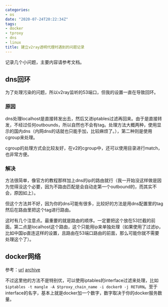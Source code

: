 ```yaml
---
categories: 
- os
date: "2020-07-24T20:22:34Z"
tags: 
- docker
- tproxy
- dns
- linux
title: 建立v2ray透明代理时遇到的问题记录
---
```


记录几个小问题，主要内容请参考文档。

<!--more-->

## dns回环
为了处理污染的问题，所以v2ray监听的53端口，但我的设置一直在导致回环。

### 原因
dns处理localhost是直接转发出去，然后又进iptables过滤再回来。由于是直接转发，不经过任何outbounds，所以自然也不会有tag。处理方法大概两种，使用显示的国内dns（内网dns的话就也只能手加，比较麻烦了。），第二种则是使用cgroup来处理。

cgroup的处理方式会比较友好，在v2的cgroup中，还可以使用目录进行match，也非常方便。

### 解决
方法很简单，像官方的教程那样加上dns的ip的路由就行（我一开始没这样做是因为觉得没这个必要，因为不路由匹配是会自动走第一个outbound的，而其实不会，原因如上）。

但这个方法并不好，因为你的dns可能有很多，比较好的方法是用dns配置里的tag然后在路由里把这个tag进行路由。

这时有几个注意点。最重要的就是路由的顺序。一定要把这个放在53拦截的前面。第二点是localhost这个路由，这个只能用ip来单独处理（如果使用了过滤ip，比如中国ip直连这样的设置，且路由在53端口路由的前面，那么可能你就不需要处理这个了）。

## docker网络

参考：[url](https://www.limstash.com/articles/202003/1568) [archive](https://web.archive.org/web/20200724123956/https://www.limstash.com/articles/202003/1568)

不过这里他的方法不是特别优，可以使用iptables的interface过滤来处理，比如`$iptables -t mangle -A $tproxy_chain_name -i docker0 -j RETURN`。至于interface的名字，基本上就是docker加一个数字，数字取决于你的docker服务数量。
